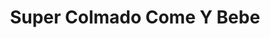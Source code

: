 ---
title: "Super Colmado Come Y Bebe"
url: /san-cristobal/super-colmado-come-y-bebe/
shop: Lebensmittel
---